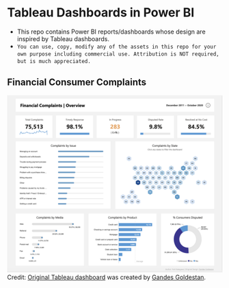 # Tableau Dashboards in Power BI
- This repo contains Power BI reports/dashboards whose design are inspired by Tableau dashboards. 
- `You can use, copy, modify any of the assets in this repo for your own purpose including commercial use. Attribution is NOT required, but is much appreciated. `

## Financial Consumer Complaints

![dashboard image](./Financial%20Consumer%20Complaints/Financial%20Consumer%20Complaints.png)
Credit: [Original Tableau dashboard](https://lnkd.in/gPPQAbpR) was created by [Gandes Goldestan](https://public.tableau.com/app/profile/gandes.goldestan/vizzes).